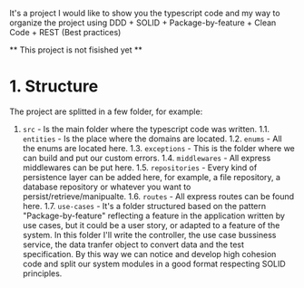It's a project I would like to show you the typescript code and my way to organize the project using DDD + SOLID + Package-by-feature + Clean Code + REST (Best practices)

** This project is not fisished yet **

# 1. Structure

The project are splitted in a few folder, for example:

1. `src` - Is the main folder where the typescript code was written.
  1.1. `entities` - Is the place where the domains are located.
  1.2. `enums` - All the enums are located here.
  1.3. `exceptions` - This is the folder where we can build and put our custom errors.
  1.4. `middlewares` - All express middlewares can be put here.
  1.5. `repositories` - Every kind of persistence layer can be added here, for example, a file repository, a database repository or whatever you want to persist/retrieve/manipualte.
  1.6. `routes` - All express routes can be found here.
  1.7. `use-cases` - It's a folder structured based on the pattern "Package-by-feature" reflecting a feature in the application written by use cases, but it could be a user story, or adapted to a feature of the system. In this folder I'll write the controller, the use case bussiness service, the data tranfer object to convert data and the test specification. By this way we can notice and develop high cohesion code and split our system modules in a good format respecting SOLID principles.